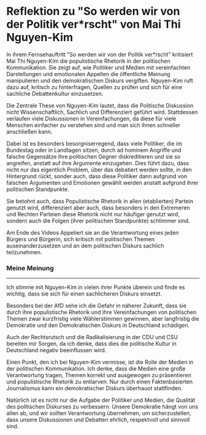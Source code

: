 # Reflektion zu "So werden wir von der Politik ver*rscht" von Mai Thi Nguyen-Kim

In ihrem Fernsehauftritt "So werden wir von der Politik ver*rscht" kritisiert Mai Thi Nguyen-Kim die populistische Rhetorik in der politischen Kommunikation. Sie zeigt auf, wie Politiker und Medien mit vereinfachten Darstellungen und emotionalen Appellen die öffentliche Meinung manipulieren und den demokratischen Diskurs vergiften. Nguyen-Kim ruft dazu auf, kritisch zu hinterfragen, Quellen zu prüfen und sich für eine sachliche Debattenkultur einzusetzen.

Die Zentrale These von Nguyen-Kim lautet, dass die Politische Diskussion nicht Wissenschaftlich, Sachlich und Differenziert geführt wird. Stattdessen verlaufen viele Diskussionen in Vereinfachungen, da diese für viele Menschen einfacher zu verstehen sind und man sich ihnen schneller anschließen kann.

Dabei ist es besonders besorgniserregend, dass viele Politiker, die im Bundestag oder in Landtagen sitzen, durch ad hominem Angriffe und falsche Gegensätze ihre politischen Gegner diskreditieren und sie so angreifen, anstatt auf ihre Argumente einzugehen. Dies führt dazu, dass nicht nur das eigentlich Problem, über das debatiert werden sollte, in den Hintergrund rückt, sonder auch, dass diese Politiker dann aufgrund von falschen Argumenten und Emotionen gewählt werden anstatt aufgrund ihrer politischen Standpunkte.

Sie betohnt auch, dass Populistische Rhetorik in allen (etablierten) Partein genutzt wird, differenziert aber auch, dass besonders in den Extremeren und Rechten Parteien diese Rhetorik nicht nur häufiger genutzt wird, sondern auch die Folgen (ihrer politischen Standpunkte) schlimmer sind.

Am Ende des Videos Appeliert sie an die Verantwortung eines jeden Bürgers und Bürgerin, sich kritisch mit politischen Themen auseinanderzusetzen und an dem politischen Diskurs sachlich teilzunehmen.


### Meine Meinung

---

Ich stimme mit Nguyen-Kim in vielen ihrer Punkte überein und finde es wichtig, dass sie sich für einen sachlicheren Diskurs einsetzt.

Besonders bei der AfD sehe ich die Gefahr in näherer Zukunft, dass sie durch ihre populistische Rhetorik und ihre Vereinfachungen von politischen Themen zwar kurzfristig viele Wählerstimmen gewinnen, aber langfristig die Demokratie und den Demokratischen Diskurs in Deutschland schädigen.

Auch der Rechtsrutsch und die Radikalisierung in der CDU und CSU bereiten mir Sorgen, da ich denke, dass dies die politische Kultur in Deutschland negativ beeinflussen wird.

Einen Punkt, den ich bei Nguyen-Kim vermisse, ist die Rolle der Medien in der politischen Kommunikation. Ich denke, dass die Medien eine große Verantwortung tragen, Themen korrekt und ausgewogen zu präsentieren und populistische Rhetorik zu entlarven. Nur durch einen Faktenbasierten Journalismus kann ein demokratischer Diskurs überhauot stattfinden.

Natürlich ist es nicht nur die Aufgabe der Politiker und Medien, die Qualität des politischen Diskurses zu verbessern. Unsere Demokratie hängt von uns allen ab, und wir sollten Verantwortung übernehmen, um sicherzustellen, dass unsere Diskussionen und Debatten ehrlich, respektvoll und sinnvoll sind.

